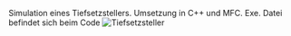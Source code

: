 Simulation eines Tiefsetzstellers. Umsetzung in C++ und MFC. Exe. Datei befindet sich beim Code
![Tiefsetzsteller](https://github.com/user-attachments/assets/94fad8cf-abf2-46cc-ae99-0fdace0b751f)
